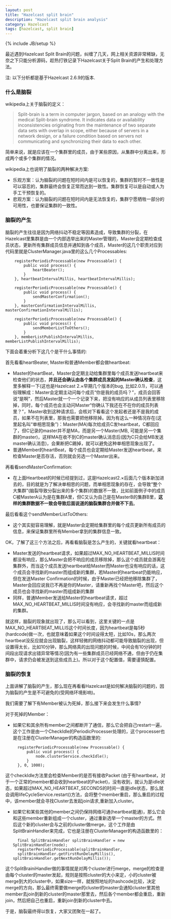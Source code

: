 ```yaml
---
layout: post
title: "Hazelcast split brain"
description: "Hazelcast split brain analysis"
category: Hazelcast
tags: [hazelcast, split brain]
---
```

{% include JB/setup %}

最近遇到Hazelcast Split Brain的问题，纠缠了几天，网上相关资源非常稀缺，无奈之下只能分析源码，趁热打铁记录下Hazelcast关于Split Brain的产生和处理方法。

注: 以下分析都是基于Hazelcast 2.6.9的版本.

### 什么是脑裂 ###
wikipedia上关于脑裂的定义：

> Split-brain is a term in computer jargon, based on an analogy with the medical Split-brain syndrome. It indicates data or availability inconsistencies originating from the maintenance of two separate data sets with overlap in scope, either because of servers in a network design, or a failure condition based on servers not communicating and synchronizing their data to each other.

简单来说，就是应该在一个集群里的成员，由于某些原因，从集群中分离出来，形成两个或多个集群的情况。

wikipedia上也说明了脑裂的两种解决方案:
- 乐观方案：认为脑裂的问题在短时间内是可以恢复的，集群的暂时不一致性是可以容忍的，集群最终会恢复正常而达到一致性。集群恢复可以是自动或人为手工干预恢复的。
- 悲观方案：认为脑裂的问题在短时间内是无法恢复的，集群宁愿牺牲一部分的可用性，也要保证集群的一致性。

### 脑裂的产生 ###
脑裂的产生往往是因为网络抖动不稳定等因素造成，导致集群的分裂，在Hazelcast里集群是由一个内部选举出来的Master管理的，Master会定期检查成员状态，更新所有集群成员信息并通知到各个成员，Master的这几个职责对应到代码里就是ClusterManager.java里的这么几个Processables:

        registerPeriodicProcessable(new Processable() {
            public void process() {
                heartBeater();
            }
        }, heartbeatIntervalMillis, heartbeatIntervalMillis);

        registerPeriodicProcessable(new Processable() {
            public void process() {
                sendMasterConfirmation();
            }
        }, masterConfirmationIntervalMillis, masterConfirmationIntervalMillis);

        registerPeriodicProcessable(new Processable() {
            public void process() {
                sendMemberListToOthers();
            }
        }, memberListPublishIntervalMillis, memberListPublishIntervalMillis);

下面会着重分析下这几个是干什么事情的:

首先看看heartBeater, Master和普通Member都会做heartbeat:


- Master的heartBeat，Master会定期主动给集群里每个成员发送heartbeat来检查他们的状态，**并且还会确认由各个集群成员发起的Master确认检查**，这里多解释一下(这也是Hazelcast 2.×早期几个版本的bug, 比如2.0.1)，可以通俗理解成：Master会定期主动问每个成员“你是我的成员吗？”，成员会回答说“是啊”，然后Master就一个一个记录下来，把没有响应的从成员列表里移除掉，同时，每个成员也会主动问Master“你确认下我还在不在你的成员列表里？”，Master收到这种请求后，会核对下看看这个发起者还是不是我的成员，如果不在列表里，那我也需要把他移除掉。因为有这么一种情况存在(这里起名叫“单相思现象”)：Master(MA)每次给成员C发heartbeat，C都回应了，但C记录的master并不是MA，而是另一个Master(MB, 可能是另一个集群的master)，这样MA在收不到C的master确认消息后(因为C只会给MB发送master确认消息)，会果断把C踢掉，就可以避免这种单相思现象出现了。
- 普通Member的heartBeat，每个成员也会定期给Master发送heartbeat，来检查Master是否存活，否则就会另选一个Master出来。

再看看sendMasterConfirmation:

- 在上面Heartbeat的时候已经提到过，这是Hazelcast2.×后面几个版本新加进去的，目的就是为了解决单相思的问题，而单相思现象的存在，会导致“整个大集群”(脑裂导致分裂出来的多个集群)的数据不一致，比如前面例子中的成员C被MasterA认为是在集群A里，但C又认为自己是在MasterB的集群B里，**这样的集群数据不一致会导致后面说道的脑裂集群合并做不下去**。

最后看看这个sendMemberListToOthers:

- 这个其实挺容易理解，就是Master会定期给集群里的每个成员更新所有成员的信息，来保证集群里所有Member拿到的集群信息一致。

OK，了解了这三个方法之后，再看看脑裂是怎么产生的，关键就看heartbeat：


- Master发送的heartbeat请求，如果超过MAX_NO_HEARTBEAT_MILLIS时间都没有响应，那么Master会把不响应的成员移除掉，那么这个成员就会游离在集群外，而当这个成员发送heartbeat给Master而Master也没有响应的话，这个成员会寻找新的master而组成新的集群，若Master的heartbeat仍能响应，但在发送Master Confirmation的时候，由于Master已经把他移除集群了，Master会回应说我已不再是你的Master，请重新再找个Master吧，然后这个成员也会寻找新的master而组成新的集群
- 同样，普通Member发送给Master的heartbeat请求，超过MAX_NO_HEARTBEAT_MILLIS时间没有响应，会寻找新的master而组成新的集群。

就这样，脑裂的现象就出现了，那么可以看到，这里关键的一点是MAX_NO_HEARTBEAT_MILLIS这个时间长度，因为heartbeat是每5秒(hardcode)做一次，也就意味着如果这个时间设得太短，比如10s，那么两次heartbeat没反应就会出现脑裂，这样轻微的网络抖动都可能导致脑裂的出现，但设置得太长，比如10分钟，那么网络真的出现问题的时候，中间会有10分钟的时间段出现请求出错异常等情况(因为有一些集群成员已经网络不通，但由于仍在集群中，请求仍会被发送到这些成员上)。所以对于这个配置值，需要谨慎配置。

### 脑裂的恢复 ###
上面讲解了脑裂的产生，那么现在再看看Hazelcast是如何解决脑裂的问题的，因为脑裂的产生是不可避免的(受网络环境影响)。

我们需要了解下有Member被认为死掉，那么接下来会发生什么事情?

对于死掉的Member：


- 如果它和其余所有member之间都断开了通信，那么它会把自己restart一遍，这个工作是由一个CheckIdle的PeriodicProcesser处理的，这个processer也是在注册在ClusterManager的构造函数里的:

        registerPeriodicProcessable(new Processable() {
    		public void process() {
    			node.clusterService.checkIdle();
    		}
    	}, 0, 1000);

这个checkIdle方法里会检查Member的是否有接收Packet (由于有heartbeat，对于一个正常的member都会收到heartbeat的Packet)，没有收到，就认为是idle状态，如果超过MAX_NO_HEARTBEAT_SECONDS的时间一直是idle状态，那么就会调用lifeCycleService.restart()方法，会将整个member重启，那么重启的过程中，该member就会寻找Cluster去发起join请求,重新加入cluster。

- 如果它和某些其他的member之间仍保持网络可通(heartbeat能通)，那么它会和这些member重新组成一个cluster，通过重新选举一个master的方式。然后这个新的cluster会与之前的cluster做merge，这个工作是由SplitBrainHandler来完成，它也是注册在ClusterManager的构造函数里的：

	    final SplitBrainHandler splitBrainHandler = new SplitBrainHandler(node);
    	registerPeriodicProcessable(splitBrainHandler,
    	splitBrainHandler.getFirstRunDelayMillis(), splitBrainHandler.getNextRunDelayMillis());

这个SplitBrainiHandler做的事情就是对两个cluster进行merge，merge的检查是由每个cluster的master发起，规则是按照cluster的大小来定，小的cluster被merge到大的cluster中，如果size一样，就按照地址的hashcode比较，决定merge的方向，那么最终需要做merge的cluster的master会通知cluster里其他member去join到新的cluster的master那里去，然后各个member都会重启，重新join，然后把自己也重启，重新join到新的cluster中去。

于是，脑裂最终得以恢复，大家又团聚在一起了。